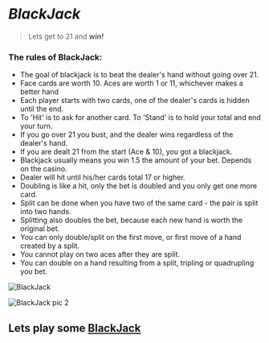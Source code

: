 # _BlackJack_
>Lets get to 21 and **_win!_**

### The rules of BlackJack:
* The goal of blackjack is to beat the dealer's hand without going over 21.
* Face cards are worth 10. Aces are worth 1 or 11, whichever makes a better hand
* Each player starts with two cards, one of the dealer's cards is hidden until the end.
* To 'Hit' is to ask for another card. To 'Stand' is to hold your total and end your turn.
* If you go over 21 you bust, and the dealer wins regardless of the dealer's hand.
* If you are dealt 21 from the start (Ace & 10), you got a blackjack.
* Blackjack usually means you win 1.5 the amount of your bet. Depends on the casino.
* Dealer will hit until his/her cards total 17 or higher.
* Doubling is like a hit, only the bet is doubled and you only get one more card.
* Split can be done when you have two of the same card - the pair is split into two hands.
* Splitting also doubles the bet, because each new hand is worth the original bet.
* You can only double/split on the first move, or first move of a hand created by a split.
* You cannot play on two aces after they are split.
* You can double on a hand resulting from a split, tripling or quadrupling you bet.


![BlackJack](https://i.imgur.com/YnmrxcY.png)

![BlackJack pic 2](https://i.imgur.com/12Jtyff.png)

## Lets play some [BlackJack](https://ggrant-fs.github.io/SEI-PROJECT-1/)